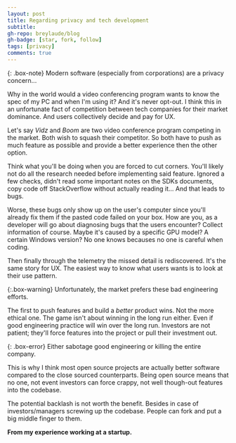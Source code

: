 ```yaml
---
layout: post
title: Regarding privacy and tech development
subtitle: 
gh-repo: breylaude/blog
gh-badge: [star, fork, follow]
tags: [privacy]
comments: true
---
```


{: .box-note}
Modern software (especially from corporations) are a privacy concern...

Why in the world would a video conferencing program wants to know the spec of my PC and when I'm using it? And it's never opt-out. I think this in an unfortunate fact of competition between tech companies for their market dominance. And users collectively decide and pay for UX.

Let's say *Vidz* and *Boom* are two video conference program competing in the market. Both wish to squash their competitor. So both have to push as much feature as possible and provide a better experience then the other option. 

Think what you'll be doing when you are forced to cut corners. You'll likely not do all the research needed before implementing said feature. Ignored a few checks, didn't read some important notes on the SDKs documents, copy code off StackOverflow without actually reading it... And that leads to bugs. 

Worse, these bugs only show up on the user's computer since you'll already fix them if the pasted code failed on your box. How are you, as a developer will go about diagnosing bugs that the users encounter? Collect information of course. Maybe it's caused by a specific GPU model? A certain Windows version? No one knows becauses no one is careful when coding. 

Then finally through the telemetry the missed detail is rediscovered. It's the same story for UX. The easiest way to know what users wants is to look at their use pattern.

{:.box-warning}
Unfortunately, the market prefers these bad engineering efforts. 

The first to push features and build a *better* product wins. Not the more ethical one. The game isn't about winning in the long run either. Even if good engineering practice will win over the long run. Investors are not patient; they'll force features into the project or pull their investment out. 

{: .box-error}
Either sabotage good engineering or killing the entire company.

This is why I think most open source projects are actually better software compared to the close sourced counterparts. Being open source means that no one, not event investors can force crappy, not well though-out features into the codebase. 

The potential backlash is not worth the benefit. Besides in case of investors/managers screwing up the codebase. People can fork and put a big middle finger to them.

**From my experience working at a startup.**
